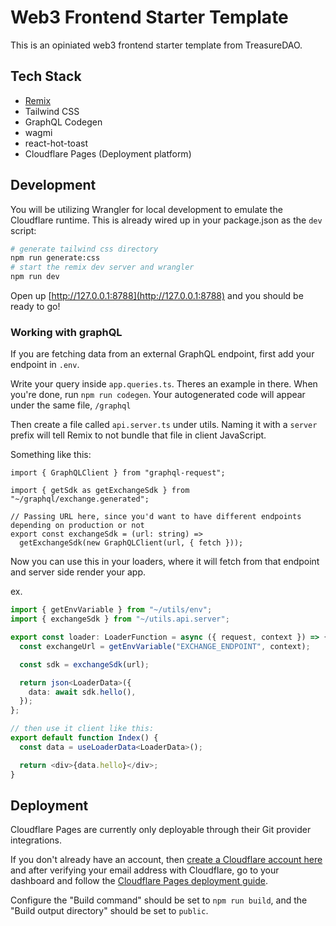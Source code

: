 # Web3 Frontend Starter Template

This is an opiniated web3 frontend starter template from TreasureDAO.

## Tech Stack

- [Remix](https://remix.run/doc)
- Tailwind CSS
- GraphQL Codegen
- wagmi
- react-hot-toast
- Cloudflare Pages (Deployment platform)

## Development

You will be utilizing Wrangler for local development to emulate the Cloudflare runtime. This is already wired up in your package.json as the `dev` script:

```sh
# generate tailwind css directory
npm run generate:css
# start the remix dev server and wrangler
npm run dev
```

Open up [http://127.0.0.1:8788](http://127.0.0.1:8788) and you should be ready to go!

### Working with graphQL

If you are fetching data from an external GraphQL endpoint, first add your endpoint in `.env`.

Write your query inside `app.queries.ts`. Theres an example in there. When you're done, run `npm run codegen`. Your autogenerated code will appear under the same file, `/graphql`

Then create a file called `api.server.ts` under utils. Naming it with a `server` prefix will tell Remix to not bundle that file in client JavaScript.

Something like this:

```tsx
import { GraphQLClient } from "graphql-request";

import { getSdk as getExchangeSdk } from "~/graphql/exchange.generated";

// Passing URL here, since you'd want to have different endpoints depending on production or not
export const exchangeSdk = (url: string) =>
  getExchangeSdk(new GraphQLClient(url, { fetch }));
```

Now you can use this in your loaders, where it will fetch from that endpoint and server side render your app.

ex.

```ts
import { getEnvVariable } from "~/utils/env";
import { exchangeSdk } from "~/utils.api.server";

export const loader: LoaderFunction = async ({ request, context }) => {
  const exchangeUrl = getEnvVariable("EXCHANGE_ENDPOINT", context);

  const sdk = exchangeSdk(url);

  return json<LoaderData>({
    data: await sdk.hello(),
  });
};

// then use it client like this:
export default function Index() {
  const data = useLoaderData<LoaderData>();

  return <div>{data.hello}</div>;
}
```

## Deployment

Cloudflare Pages are currently only deployable through their Git provider integrations.

If you don't already have an account, then [create a Cloudflare account here](https://dash.cloudflare.com/sign-up/pages) and after verifying your email address with Cloudflare, go to your dashboard and follow the [Cloudflare Pages deployment guide](https://developers.cloudflare.com/pages/framework-guides/deploy-anything).

Configure the "Build command" should be set to `npm run build`, and the "Build output directory" should be set to `public`.
